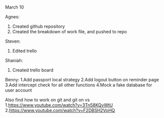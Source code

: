March 10

Agnes:
1. Created github repository
2. Created the breakdown of work file, and pushed to repo

Steven:
1. Edited trello

Shaniah:
1. Created trello board

Benny:
1.Add passport local strategy
2.Add logout button on reminder page
3.Add intercept check for all other functions
4.Mock a fake database for user account


Also find how to work on git and git on vs
1.https://www.youtube.com/watch?v=3Tn58KQvWtU
2.https://www.youtube.com/watch?v=F2DBSH2VoHQ

